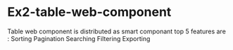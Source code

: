 # Ex2-table-web-component

Table web component is distributed as smart componant top 5 features are :
Sorting
Pagination
Searching 
Filtering 
Exporting
